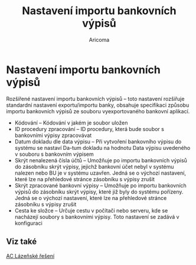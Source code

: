 ﻿---
    title: "Nastavení importu bankovních výpisů"
    author: Aricoma
    ms.date: 04/30/2018
    ms.topic: article
    ms.prod: dynamics-nav-2017
    ms.contentlocale: cs-cz
    ms.lasthandoff: 04/30/2018
---

# Nastavení importu bankovních výpisů
Rozšířené nastavení importu bankovních výpisů – toto nastavení rozšiřuje standardní nastavení exportu/importu banky, obsahuje specifikaci způsobu importu bankovních výpisů ze souboru vyexportovaného bankovní aplikací. 

-	Kódování – Kódování v jakém je soubor uložen
-	ID procedury zpracování – ID procedury, která bude soubor s bankovními výpisy zpracovávat
-	Datum dokladu dle data výpisu – Při vytvoření bankovního výpisu do systému se nastaví Da-tum dokladu na hodnotu Data výpisu uvedeného v souboru s bankovním výpisem
-	Skrýt nenalezená čísla účtů – Umožňuje po importu bankovních výpisů do zásobníku skrýt výpisy, jejichž bankovní účet nebyl v systému nalezen nebo BU je v systému uzavřen. Jedná se o výchozí nastavení, které lze na přehledové stránce zásobníku s výpisy zrušit
-	Skrýt zpracované bankovní výpisy – Umožňuje po importu bankovních výpisů do zásobníku skrýt výpisy, které již byly do systému pořízeny. Jedná se o výchozí nastavení, které lze na přehledové stránce zásobníku s výpisy zrušit
-	Cesta ke složce – Určuje cestu v počítači nebo serveru, kde se nacházejí soubory s bankovními výpisy. Toto nastavení se zadává v konfiguraci 

## <a name="see-also"></a>Viz také
[AC Lázeňské řešení](ac-spa-solution.md)
